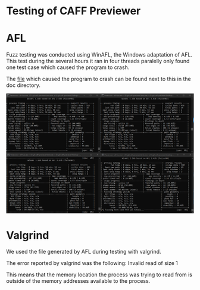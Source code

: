 # Testing of CAFF Previewer

# AFL
Fuzz testing was conducted using WinAFL, the Windows adaptation of AFL. This test during the several hours it ran in four threads paralelly only found one test case which caused the program to crash. 

The [file](id_000000_00_EXCEPTION_ACCESS_VIOLATION.caff) which caused the program to crash can be found next to this in the doc directory.

![Output of ALF](afl.png)

# Valgrind
We used the file generated by AFL during testing with valgrind.

The error reported by valgrind was the following: Invalid read of size 1

This means that the memory location the process was trying to read from is outside of the memory addresses available to the process.